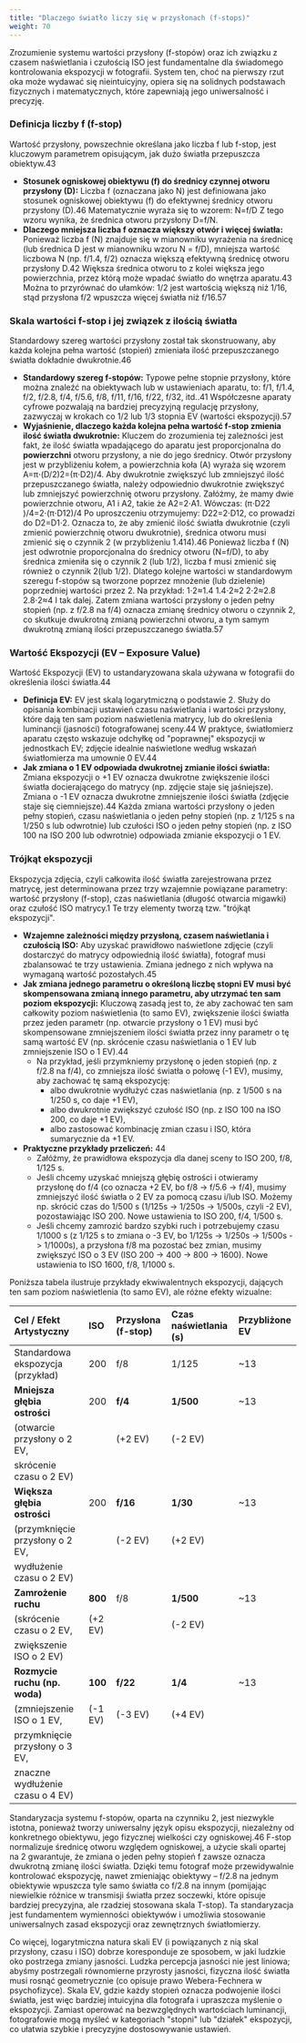 ```yaml
---
title: "Dlaczego światło liczy się w przysłonach (f-stops)"
weight: 70
---
```



Zrozumienie systemu wartości przysłony (f-stopów) oraz ich związku z czasem naświetlania i czułością ISO jest fundamentalne dla świadomego kontrolowania ekspozycji w fotografii. System ten, choć na pierwszy rzut oka może wydawać się nieintuicyjny, opiera się na solidnych podstawach fizycznych i matematycznych, które zapewniają jego uniwersalność i precyzję.

### **Definicja liczby f (f-stop)**

Wartość przysłony, powszechnie określana jako liczba f lub f-stop, jest kluczowym parametrem opisującym, jak dużo światła przepuszcza obiektyw.43

* **Stosunek ogniskowej obiektywu (f) do średnicy czynnej otworu przysłony (D):** Liczba f (oznaczana jako N) jest definiowana jako stosunek ogniskowej obiektywu (f) do efektywnej średnicy otworu przysłony (D).46 Matematycznie wyraża się to wzorem: N=f/D Z tego wzoru wynika, że średnica otworu przysłony D=f/N.  
* **Dlaczego mniejsza liczba f oznacza większy otwór i więcej światła:** Ponieważ liczba f (N) znajduje się w mianowniku wyrażenia na średnicę (lub średnica D jest w mianowniku wzoru N \= f/D), mniejsza wartość liczbowa N (np. f/1.4, f/2) oznacza większą efektywną średnicę otworu przysłony D.42 Większa średnica otworu to z kolei większa jego powierzchnia, przez którą może wpadać światło do wnętrza aparatu.43 Można to przyrównać do ułamków: 1/2 jest wartością większą niż 1/16, stąd przysłona f/2 wpuszcza więcej światła niż f/16.57

### **Skala wartości f-stop i jej związek z ilością światła**

Standardowy szereg wartości przysłony został tak skonstruowany, aby każda kolejna pełna wartość (stopień) zmieniała ilość przepuszczanego światła dokładnie dwukrotnie.46

* **Standardowy szereg f-stopów:** Typowe pełne stopnie przysłony, które można znaleźć na obiektywach lub w ustawieniach aparatu, to: f/1, f/1.4, f/2, f/2.8, f/4, f/5.6, f/8, f/11, f/16, f/22, f/32, itd..41 Współczesne aparaty cyfrowe pozwalają na bardziej precyzyjną regulację przysłony, zazwyczaj w krokach co 1/2 lub 1/3 stopnia EV (wartości ekspozycji).57  
* **Wyjaśnienie, dlaczego każda kolejna pełna wartość f-stop zmienia ilość światła dwukrotnie:** Kluczem do zrozumienia tej zależności jest fakt, że ilość światła wpadającego do aparatu jest proporcjonalna do **powierzchni** otworu przysłony, a nie do jego średnicy. Otwór przysłony jest w przybliżeniu kołem, a powierzchnia koła (A) wyraża się wzorem A=π⋅(D/2)2=(π⋅D2)/4. Aby dwukrotnie zwiększyć lub zmniejszyć ilość przepuszczanego światła, należy odpowiednio dwukrotnie zwiększyć lub zmniejszyć powierzchnię otworu przysłony. Załóżmy, że mamy dwie powierzchnie otworu, A1​ i A2​, takie że A2​=2⋅A1​. Wówczas: (π⋅D22​)/4=2⋅(π⋅D12​)/4 Po uproszczeniu otrzymujemy: D22​=2⋅D12​, co prowadzi do D2​=D1​⋅2​. Oznacza to, że aby zmienić ilość światła dwukrotnie (czyli zmienić powierzchnię otworu dwukrotnie), średnica otworu musi zmienić się o czynnik 2​ (w przybliżeniu 1.414).46 Ponieważ liczba f (N) jest odwrotnie proporcjonalna do średnicy otworu (N=f/D), to aby średnica zmieniła się o czynnik 2​ (lub 1/2​), liczba f musi zmienić się również o czynnik 2​ (lub 1/2​). Dlatego kolejne wartości w standardowym szeregu f-stopów są tworzone poprzez mnożenie (lub dzielenie) poprzedniej wartości przez 2​. Na przykład: 1⋅2​≈1.4 1.4⋅2​≈2 2⋅2​≈2.8 2.8⋅2​≈4 I tak dalej. Zatem zmiana wartości przysłony o jeden pełny stopień (np. z f/2.8 na f/4) oznacza zmianę średnicy otworu o czynnik 2​, co skutkuje dwukrotną zmianą powierzchni otworu, a tym samym dwukrotną zmianą ilości przepuszczanego światła.57

### **Wartość Ekspozycji (EV – Exposure Value)**

Wartość Ekspozycji (EV) to ustandaryzowana skala używana w fotografii do określenia ilości światła.44

* **Definicja EV:** EV jest skalą logarytmiczną o podstawie 2\. Służy do opisania kombinacji ustawień czasu naświetlania i wartości przysłony, które dają ten sam poziom naświetlenia matrycy, lub do określenia luminancji (jasności) fotografowanej sceny.44 W praktyce, światłomierz aparatu często wskazuje odchyłkę od "poprawnej" ekspozycji w jednostkach EV; zdjęcie idealnie naświetlone według wskazań światłomierza ma umownie 0 EV.44  
* **Jak zmiana o 1 EV odpowiada dwukrotnej zmianie ilości światła:** Zmiana ekspozycji o \+1 EV oznacza dwukrotne zwiększenie ilości światła docierającego do matrycy (np. zdjęcie staje się jaśniejsze). Zmiana o \-1 EV oznacza dwukrotne zmniejszenie ilości światła (zdjęcie staje się ciemniejsze).44 Każda zmiana wartości przysłony o jeden pełny stopień, czasu naświetlania o jeden pełny stopień (np. z 1/125 s na 1/250 s lub odwrotnie) lub czułości ISO o jeden pełny stopień (np. z ISO 100 na ISO 200 lub odwrotnie) odpowiada zmianie ekspozycji o 1 EV.

### **Trójkąt ekspozycji**

Ekspozycja zdjęcia, czyli całkowita ilość światła zarejestrowana przez matrycę, jest determinowana przez trzy wzajemnie powiązane parametry: wartość przysłony (f-stop), czas naświetlania (długość otwarcia migawki) oraz czułość ISO matrycy.1 Te trzy elementy tworzą tzw. "trójkąt ekspozycji".

* **Wzajemne zależności między przysłoną, czasem naświetlania i czułością ISO:** Aby uzyskać prawidłowo naświetlone zdjęcie (czyli dostarczyć do matrycy odpowiednią ilość światła), fotograf musi zbalansować te trzy ustawienia. Zmiana jednego z nich wpływa na wymaganą wartość pozostałych.45  
* **Jak zmiana jednego parametru o określoną liczbę stopni EV musi być skompensowana zmianą innego parametru, aby utrzymać ten sam poziom ekspozycji:** Kluczową zasadą jest to, że aby zachować ten sam całkowity poziom naświetlenia (to samo EV), zwiększenie ilości światła przez jeden parametr (np. otwarcie przysłony o 1 EV) musi być skompensowane zmniejszeniem ilości światła przez inny parametr o tę samą wartość EV (np. skrócenie czasu naświetlania o 1 EV lub zmniejszenie ISO o 1 EV).44  
  * Na przykład, jeśli przymkniemy przysłonę o jeden stopień (np. z f/2.8 na f/4), co zmniejsza ilość światła o połowę (-1 EV), musimy, aby zachować tę samą ekspozycję:  
    * albo dwukrotnie wydłużyć czas naświetlania (np. z 1/500 s na 1/250 s, co daje \+1 EV),  
    * albo dwukrotnie zwiększyć czułość ISO (np. z ISO 100 na ISO 200, co daje \+1 EV),  
    * albo zastosować kombinację zmian czasu i ISO, która sumarycznie da \+1 EV.  
* **Praktyczne przykłady przeliczeń:** 44  
  * Załóżmy, że prawidłowa ekspozycja dla danej sceny to ISO 200, f/8, 1/125 s.  
  * Jeśli chcemy uzyskać mniejszą głębię ostrości i otwieramy przysłonę do f/4 (co oznacza \+2 EV, bo f/8 \-\> f/5.6 \-\> f/4), musimy zmniejszyć ilość światła o 2 EV za pomocą czasu i/lub ISO. Możemy np. skrócić czas do 1/500 s (1/125s \-\> 1/250s \-\> 1/500s, czyli \-2 EV), pozostawiając ISO 200\. Nowe ustawienia to ISO 200, f/4, 1/500 s.  
  * Jeśli chcemy zamrozić bardzo szybki ruch i potrzebujemy czasu 1/1000 s (z 1/125 s to zmiana o \-3 EV, bo 1/125s \-\> 1/250s \-\> 1/500s \-\> 1/1000s), a przysłona f/8 ma pozostać bez zmian, musimy zwiększyć ISO o 3 EV (ISO 200 \-\> 400 \-\> 800 \-\> 1600). Nowe ustawienia to ISO 1600, f/8, 1/1000 s.

Poniższa tabela ilustruje przykłady ekwiwalentnych ekspozycji, dających ten sam poziom naświetlenia (to samo EV), ale różne efekty wizualne:

| Cel / Efekt Artystyczny | ISO | Przysłona (f-stop) | Czas naświetlania (s) | Przybliżone EV |
| :---- | :---- | :---- | :---- | :---- |
| Standardowa ekspozycja (przykład) | 200 | f/8 | 1/125 | \~13 |
| **Mniejsza głębia ostrości** | 200 | **f/4** | **1/500** | \~13 |
| (otwarcie przysłony o 2 EV, |  | (+2 EV) | (-2 EV) |  |
| skrócenie czasu o 2 EV) |  |  |  |  |
| **Większa głębia ostrości** | 200 | **f/16** | **1/30** | \~13 |
| (przymknięcie przysłony o 2 EV, |  | (-2 EV) | (+2 EV) |  |
| wydłużenie czasu o 2 EV) |  |  |  |  |
| **Zamrożenie ruchu** | **800** | f/8 | **1/500** | \~13 |
| (skrócenie czasu o 2 EV, | (+2 EV) |  | (-2 EV) |  |
| zwiększenie ISO o 2 EV) |  |  |  |  |
| **Rozmycie ruchu (np. woda)** | **100** | **f/22** | **1/4** | \~13 |
| (zmniejszenie ISO o 1 EV, | (-1 EV) | (-3 EV) | (+4 EV) |  |
| przymknięcie przysłony o 3 EV, |  |  |  |  |
| znaczne wydłużenie czasu o 4 EV) |  |  |  |  |

Standaryzacja systemu f-stopów, oparta na czynniku 2​, jest niezwykle istotna, ponieważ tworzy uniwersalny język opisu ekspozycji, niezależny od konkretnego obiektywu, jego fizycznej wielkości czy ogniskowej.46 F-stop normalizuje średnicę otworu względem ogniskowej, a użycie skali opartej na 2​ gwarantuje, że zmiana o jeden pełny stopień f zawsze oznacza dwukrotną zmianę ilości światła. Dzięki temu fotograf może przewidywalnie kontrolować ekspozycję, nawet zmieniając obiektywy – f/2.8 na jednym obiektywie wpuszcza tyle samo światła co f/2.8 na innym (pomijając niewielkie różnice w transmisji światła przez soczewki, które opisuje bardziej precyzyjna, ale rzadziej stosowana skala T-stop). Ta standaryzacja jest fundamentem wymienności obiektywów i umożliwia stosowanie uniwersalnych zasad ekspozycji oraz zewnętrznych światłomierzy.

Co więcej, logarytmiczna natura skali EV (i powiązanych z nią skal przysłony, czasu i ISO) dobrze koresponduje ze sposobem, w jaki ludzkie oko postrzega zmiany jasności. Ludzka percepcja jasności nie jest liniowa; abyśmy postrzegali równomierne przyrosty jasności, fizyczna ilość światła musi rosnąć geometrycznie (co opisuje prawo Webera-Fechnera w psychofizyce). Skala EV, gdzie każdy stopień oznacza podwojenie ilości światła, jest więc bardziej intuicyjna dla fotografa i upraszcza myślenie o ekspozycji. Zamiast operować na bezwzględnych wartościach luminancji, fotografowie mogą myśleć w kategoriach "stopni" lub "działek" ekspozycji, co ułatwia szybkie i precyzyjne dostosowywanie ustawień.

